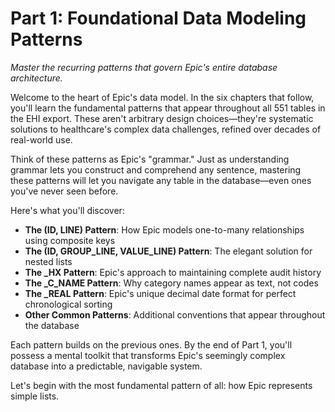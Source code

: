 # Part 1: Foundational Data Modeling Patterns

*Master the recurring patterns that govern Epic's entire database architecture.*

Welcome to the heart of Epic's data model. In the six chapters that follow, you'll learn the fundamental patterns that appear throughout all 551 tables in the EHI export. These aren't arbitrary design choices—they're systematic solutions to healthcare's complex data challenges, refined over decades of real-world use.

Think of these patterns as Epic's "grammar." Just as understanding grammar lets you construct and comprehend any sentence, mastering these patterns will let you navigate any table in the database—even ones you've never seen before.

Here's what you'll discover:

- **The (ID, LINE) Pattern**: How Epic models one-to-many relationships using composite keys
- **The (ID, GROUP_LINE, VALUE_LINE) Pattern**: The elegant solution for nested lists
- **The _HX Pattern**: Epic's approach to maintaining complete audit history
- **The _C_NAME Pattern**: Why category names appear as text, not codes
- **The _REAL Pattern**: Epic's unique decimal date format for perfect chronological sorting
- **Other Common Patterns**: Additional conventions that appear throughout the database

Each pattern builds on the previous ones. By the end of Part 1, you'll possess a mental toolkit that transforms Epic's seemingly complex database into a predictable, navigable system.

Let's begin with the most fundamental pattern of all: how Epic represents simple lists.